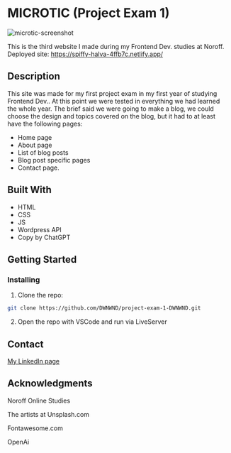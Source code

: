 #  MICROTIC (Project Exam 1)

![microtic-screenshot](https://github.com/DWNWND/project-exam-1-DWNWND/assets/126068161/4112018d-4f39-4b30-a4ce-9b1da6d3fb13)

This is the third website I made during my Frontend Dev. studies at Noroff. 
Deployed site: https://spiffy-halva-4ffb7c.netlify.app/


## Description

This site was made for my first project exam in my first year of studying Frontend Dev.. At this point we were tested in everything we had learned the whole year. The brief said we were going to make a blog, we could choose the design and topics covered on the blog, but it had to at least have the following pages:
-	Home page
-	About page
-	List of blog posts
-	Blog post specific pages
-	Contact page.

## Built With

- HTML
- CSS
- JS
- Wordpress API
- Copy by ChatGPT

## Getting Started

### Installing

1. Clone the repo:

```bash
git clone https://github.com/DWNWND/project-exam-1-DWNWND.git
```

2. Open the repo with VSCode and run via LiveServer


## Contact

[My LinkedIn page](https://www.linkedin.com/in/thea-oland-b38175139/)


## Acknowledgments

Noroff Online Studies

The artists at Unsplash.com

Fontawesome.com

OpenAi
